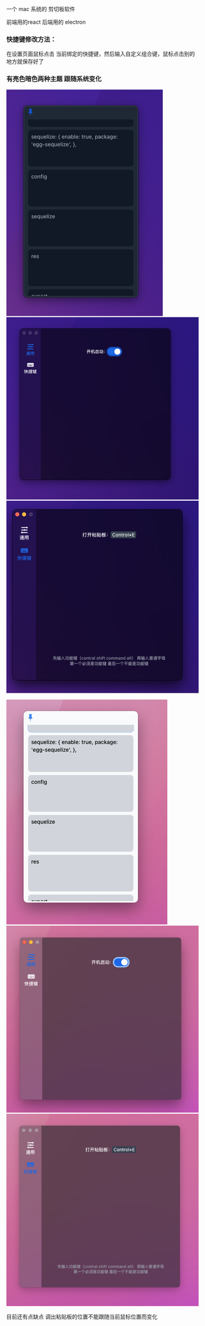 一个 mac 系统的 剪切板软件

前端用的react  后端用的  electron




### 快捷键修改方法：
在设置页面鼠标点击 当前绑定的快捷键，然后输入自定义组合键，鼠标点击别的地方就保存好了





### 有亮色暗色两种主题 跟随系统变化
![](./md/dark1.png)
![](./md/dark2.png)
![](./md/dark3.png)




![](./md/light1.png)
![](./md/light2.png)
![](./md/light3.png)


目前还有点缺点 调出粘贴板的位置不能跟随当前鼠标位置而变化
